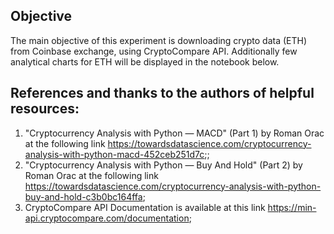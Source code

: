 ## Objective
The main objective of this experiment is downloading crypto data (ETH) from Coinbase exchange, using CryptoCompare API. 
Additionally few analytical charts for ETH will be displayed in the notebook below.

## References and thanks to the authors of helpful resources:
1. "Cryptocurrency Analysis with Python — MACD" (Part 1) by Roman Orac at the following link <https://towardsdatascience.com/cryptocurrency-analysis-with-python-macd-452ceb251d7c>;;
2. "Cryptocurrency Analysis with Python — Buy And Hold" (Part 2) by Roman Orac at the following link <https://towardsdatascience.com/cryptocurrency-analysis-with-python-buy-and-hold-c3b0bc164ffa>;
3. CryptoCompare API Documentation is available at this link <https://min-api.cryptocompare.com/documentation>;

